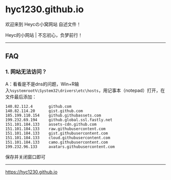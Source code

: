 # hyc1230.github.io

欢迎来到 Heycの小窝网站 自述文件！

Heyc的小网站 | 不忘初心，负梦前行！

---
## FAQ

### 1. 网站无法访问？

A：看看是不是dns的问题，Win+R输入`%systemroot%\System32\drivers\etc\hosts`，用记事本（notepad）打开，在文件最后添加：

```
140.82.112.4       github.com
140.82.114.20      gist.github.com
185.199.110.154    github.githubassets.com
199.232.69.194     github.global.ssl.fastly.net
151.101.184.133    assets-cdn.github.com
151.101.184.133    raw.githubusercontent.com
151.101.184.133    gist.githubusercontent.com
151.101.184.133    cloud.githubusercontent.com
151.101.184.133    camo.githubusercontent.com
199.232.96.133     avatars.githubusercontent.com
```

保存并关闭窗口即可

---

<https://hyc1230.github.io>
